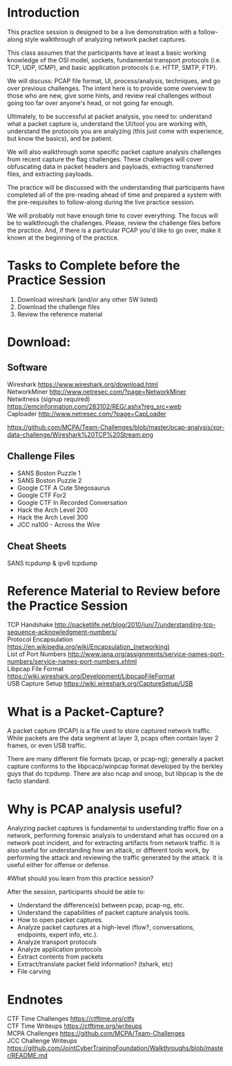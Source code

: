 # Introduction

This practice session is designed to be a live demonstration with a follow-along style walkthrough of analyzing network packet captures.  

This class assumes that the participants have at least a basic working knowledge of the OSI model, sockets, fundamental transport protocols (i.e. TCP, UDP, ICMP), and basic application protocols (i.e. HTTP, SMTP, FTP).

We will discuss: PCAP file format, UI, process/analysis, techniques, and go over previous challenges.  The intent here is to provide some overview to those who are new, give some hints, and review real challenges without going too far over anyone's head, or not going far enough.

Ultimately, to be successful at packet analysis, you need to: understand what a packet capture is, understand the UI/tool you are working with, understand the protocols you are analyzing (this just come with experience, but know the basics), and be patient.

We will also walkthrough some specific packet capture analysis challenges from recent capture the flag challenges.  These challenges will cover obfuscating data in packet headers and payloads, extracting transferred files, and extracting payloads.

The practice will be discussed with the understanding that participants have completed all of the pre-reading ahead of time and prepared a system with the pre-requisites to follow-along during the live practice session.

We will probably not have enough time to cover everything.  The focus will be to walkthrough the challenges.  Please, review the challenge files before the practice.  And, if there is a particular PCAP you'd like to go over, make it known at the beginning of the practice.

# Tasks to Complete before the Practice Session

1. Download wireshark (and/or any other SW listed)
2. Download the challenge files
3. Review the reference material

# Download:
## Software
Wireshark <https://www.wireshark.org/download.html>  
NetworkMiner <http://www.netresec.com/?page=NetworkMiner>  
Netwitness (signup required) <https://emcinformation.com/283102/REG/.ashx?reg_src=web>  
Caploader <http://www.netresec.com/?page=CapLoader>  

<https://github.com/MCPA/Team-Challenges/blob/master/pcap-analysis/xor-data-challenge/Wireshark%20TCP%20Stream.png>  

## Challenge Files
- SANS Boston Puzzle 1
- SANS Boston Puzzle 2
- Google CTF A Cute Stegosaurus
- Google CTF For2
- Google CTF In Recorded Conversation
- Hack the Arch Level 200
- Hack the Arch Level 300
-  JCC na100 - Across the Wire

## Cheat Sheets
SANS tcpdump & ipv6 tcpdump

# Reference Material to Review before the Practice Session

TCP Handshake <http://packetlife.net/blog/2010/jun/7/understanding-tcp-sequence-acknowledgment-numbers/>  
Protocol Encapsulation <https://en.wikipedia.org/wiki/Encapsulation_(networking)>  
List of Port Numbers <http://www.iana.org/assignments/service-names-port-numbers/service-names-port-numbers.xhtml>  
Libpcap File Format <https://wiki.wireshark.org/Development/LibpcapFileFormat>  
USB Capture Setup <https://wiki.wireshark.org/CaptureSetup/USB>  

# What is a Packet-Capture?

A packet capture (PCAP) is a file used to store captured network traffic.  While packets are the data segment at layer 3, pcaps often contain layer 2 frames, or even USB traffic.  

There are many different file formats (pcap, or pcap-ng); generally a packet capture conforms to the libpcacp/winpcap format developed by the berkley guys that do tcpdump.  There are also ncap and snoop, but libpcap is the de facto standard.

# Why is PCAP analysis useful?

Analyzing packet captures is fundamental to understanding traffic flow on a network, performing forensic analysis to understand what has occured on a network post incident, and for extracting artifacts from network traffic.  It is also useful for understanding how an attack, or different tools work, by performing the attack and reviewing the traffic generated by the attack.  It is useful either for offense or defense.

#What should you learn from this practice session?

After the session, participants should be able to:

- Understand the difference(s) between pcap, pcap-ng, etc.
- Understand the capabilities of packet capture analysis tools.
- How to open packet captures.
- Analyze packet captures at a high-level (flow?, conversations, endpoints, expert info, etc.).
- Analyze transport protocols
- Analyze application protocols
- Extract contents from packets
- Extract/translate packet field information? (tshark, etc)
- File carving

# Endnotes
CTF Time Challenges <https://ctftime.org/ctfs>  
CTF Time Writeups <https://ctftime.org/writeups>  
MCPA Challenges <https://github.com/MCPA/Team-Challenges>  
JCC Challenge Writeups <https://github.com/JointCyberTrainingFoundation/Walkthroughs/blob/master/README.md>  
